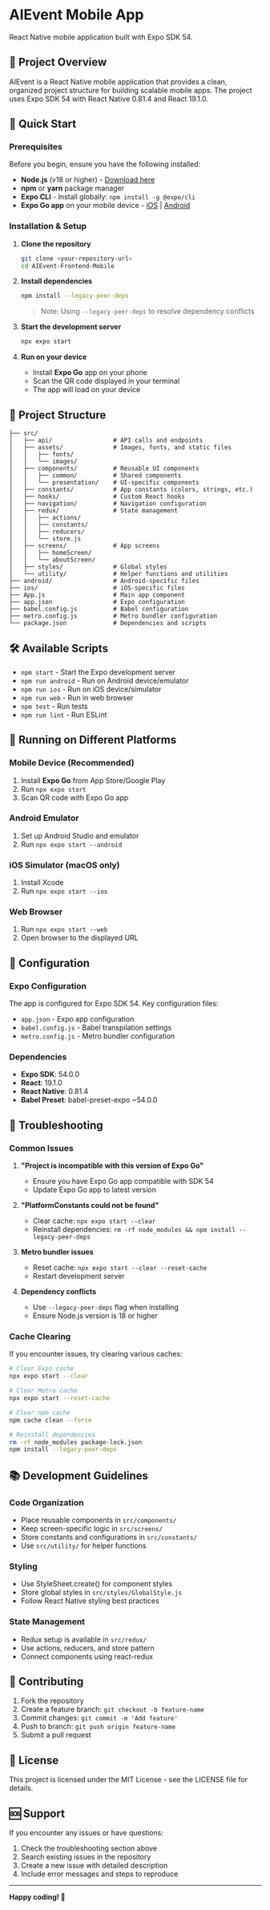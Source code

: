 # AIEvent Mobile App

React Native mobile application built with Expo SDK 54.

## 📱 Project Overview

AIEvent is a React Native mobile application that provides a clean, organized project structure for building scalable mobile apps. The project uses Expo SDK 54 with React Native 0.81.4 and React 19.1.0.

## 🚀 Quick Start

### Prerequisites

Before you begin, ensure you have the following installed:

- **Node.js** (v18 or higher) - [Download here](https://nodejs.org/)
- **npm** or **yarn** package manager
- **Expo CLI** - Install globally: `npm install -g @expo/cli`
- **Expo Go app** on your mobile device - [iOS](https://apps.apple.com/app/expo-go/id982107779) | [Android](https://play.google.com/store/apps/details?id=host.exp.exponent)

### Installation & Setup

1. **Clone the repository**
   ```bash
   git clone <your-repository-url>
   cd AIEvent-Frontend-Mobile
   ```

2. **Install dependencies**
   ```bash
   npm install --legacy-peer-deps
   ```
   > Note: Using `--legacy-peer-deps` to resolve dependency conflicts

3. **Start the development server**
   ```bash
   npx expo start
   ```

4. **Run on your device**
   - Install **Expo Go** app on your phone
   - Scan the QR code displayed in your terminal
   - The app will load on your device

## 📁 Project Structure

```
├── src/
│   ├── api/                 # API calls and endpoints
│   ├── assets/              # Images, fonts, and static files
│   │   ├── fonts/
│   │   └── images/
│   ├── components/          # Reusable UI components
│   │   ├── common/          # Shared components
│   │   └── presentation/    # UI-specific components
│   ├── constants/           # App constants (colors, strings, etc.)
│   ├── hooks/               # Custom React hooks
│   ├── navigation/          # Navigation configuration
│   ├── redux/               # State management
│   │   ├── actions/
│   │   ├── constants/
│   │   ├── reducers/
│   │   └── store.js
│   ├── screens/             # App screens
│   │   ├── homeScreen/
│   │   └── aboutScreen/
│   ├── styles/              # Global styles
│   └── utility/             # Helper functions and utilities
├── android/                 # Android-specific files
├── ios/                     # iOS-specific files
├── App.js                   # Main app component
├── app.json                 # Expo configuration
├── babel.config.js          # Babel configuration
├── metro.config.js          # Metro bundler configuration
└── package.json             # Dependencies and scripts
```

## 🛠 Available Scripts

- `npm start` - Start the Expo development server
- `npm run android` - Run on Android device/emulator
- `npm run ios` - Run on iOS device/simulator
- `npm run web` - Run in web browser
- `npm test` - Run tests
- `npm run lint` - Run ESLint

## 📱 Running on Different Platforms

### Mobile Device (Recommended)
1. Install **Expo Go** from App Store/Google Play
2. Run `npx expo start`
3. Scan QR code with Expo Go app

### Android Emulator
1. Set up Android Studio and emulator
2. Run `npx expo start --android`

### iOS Simulator (macOS only)
1. Install Xcode
2. Run `npx expo start --ios`

### Web Browser
1. Run `npx expo start --web`
2. Open browser to the displayed URL

## 🔧 Configuration

### Expo Configuration
The app is configured for Expo SDK 54. Key configuration files:
- `app.json` - Expo app configuration
- `babel.config.js` - Babel transpilation settings
- `metro.config.js` - Metro bundler configuration

### Dependencies
- **Expo SDK**: 54.0.0
- **React**: 19.1.0
- **React Native**: 0.81.4
- **Babel Preset**: babel-preset-expo ~54.0.0

## 🐛 Troubleshooting

### Common Issues

1. **"Project is incompatible with this version of Expo Go"**
   - Ensure you have Expo Go app compatible with SDK 54
   - Update Expo Go app to latest version

2. **"PlatformConstants could not be found"**
   - Clear cache: `npx expo start --clear`
   - Reinstall dependencies: `rm -rf node_modules && npm install --legacy-peer-deps`

3. **Metro bundler issues**
   - Reset cache: `npx expo start --clear --reset-cache`
   - Restart development server

4. **Dependency conflicts**
   - Use `--legacy-peer-deps` flag when installing
   - Ensure Node.js version is 18 or higher

### Cache Clearing
If you encounter issues, try clearing various caches:
```bash
# Clear Expo cache
npx expo start --clear

# Clear Metro cache
npx expo start --reset-cache

# Clear npm cache
npm cache clean --force

# Reinstall dependencies
rm -rf node_modules package-lock.json
npm install --legacy-peer-deps
```

## 📚 Development Guidelines

### Code Organization
- Place reusable components in `src/components/`
- Keep screen-specific logic in `src/screens/`
- Store constants and configurations in `src/constants/`
- Use `src/utility/` for helper functions

### Styling
- Use StyleSheet.create() for component styles
- Store global styles in `src/styles/GlobalStyle.js`
- Follow React Native styling best practices

### State Management
- Redux setup is available in `src/redux/`
- Use actions, reducers, and store pattern
- Connect components using react-redux

## 🤝 Contributing

1. Fork the repository
2. Create a feature branch: `git checkout -b feature-name`
3. Commit changes: `git commit -m 'Add feature'`
4. Push to branch: `git push origin feature-name`
5. Submit a pull request

## 📄 License

This project is licensed under the MIT License - see the LICENSE file for details.

## 🆘 Support

If you encounter any issues or have questions:
1. Check the troubleshooting section above
2. Search existing issues in the repository
3. Create a new issue with detailed description
4. Include error messages and steps to reproduce

---

**Happy coding! 🎉**